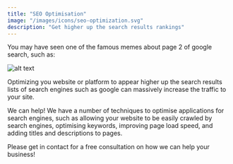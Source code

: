 ```yaml
---
title: "SEO Optimisation"
image: "/images/icons/seo-optimization.svg"
description: "Get higher up the search results rankings"
---
```


You may have seen one of the famous memes about page 2 of google search, such as:

![alt text](/images/google-page-2.jpg#md-image)

Optimizing you website or platform to appear higher up the search results lists of search engines such as google can massively increase the traffic to your site.

We can help! We have a number of techniques to optimise applications for search engines, such as allowing your website to be easily crawled by search engines, optimising keywords, improving page load speed, and adding titles and descriptions to pages.

Please get in contact for a free consultation on how we can help your business!
